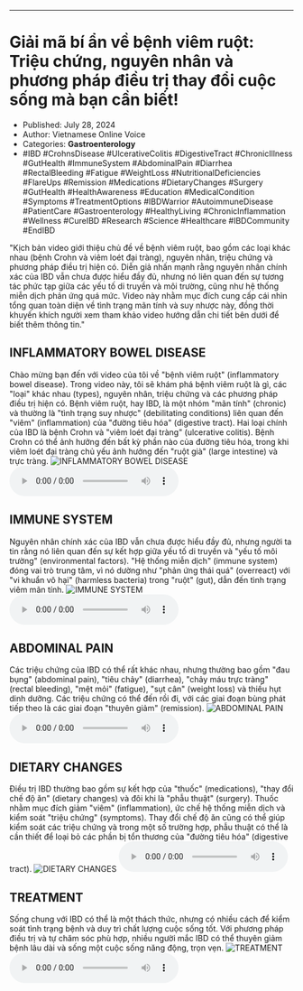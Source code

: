 
---

# Giải mã bí ẩn về bệnh viêm ruột: Triệu chứng, nguyên nhân và phương pháp điều trị thay đổi cuộc sống mà bạn cần biết!

- Published: July 28, 2024
- Author: Vietnamese Online Voice
- Categories: **Gastroenterology**
- #IBD #CrohnsDisease #UlcerativeColitis #DigestiveTract #ChronicIllness #GutHealth #ImmuneSystem #AbdominalPain #Diarrhea #RectalBleeding #Fatigue #WeightLoss #NutritionalDeficiencies #FlareUps #Remission #Medications #DietaryChanges #Surgery #GutHealth #HealthAwareness #Education #MedicalCondition #Symptoms #TreatmentOptions #IBDWarrior #AutoimmuneDisease #PatientCare #Gastroenterology #HealthyLiving #ChronicInflammation #Wellness #CureIBD #Research #Science #Healthcare #IBDCommunity #EndIBD

"Kịch bản video giới thiệu chủ đề về bệnh viêm ruột, bao gồm các loại khác nhau (bệnh Crohn và viêm loét đại tràng), nguyên nhân, triệu chứng và phương pháp điều trị hiện có. Diễn giả nhấn mạnh rằng nguyên nhân chính xác của IBD vẫn chưa được hiểu đầy đủ, nhưng nó liên quan đến sự tương tác phức tạp giữa các yếu tố di truyền và môi trường, cũng như hệ thống miễn dịch phản ứng quá mức. Video này nhằm mục đích cung cấp cái nhìn tổng quan toàn diện về tình trạng mãn tính và suy nhược này, đồng thời khuyến khích người xem tham khảo video hướng dẫn chi tiết bên dưới để biết thêm thông tin."


## INFLAMMATORY BOWEL DISEASE

Chào mừng bạn đến với video của tôi về "bệnh viêm ruột" (inflammatory bowel disease). Trong video này, tôi sẽ khám phá bệnh viêm ruột là gì, các "loại" khác nhau (types), nguyên nhân, triệu chứng và các phương pháp điều trị hiện có. Bệnh viêm ruột, hay IBD, là một nhóm "mãn tính" (chronic) và thường là "tình trạng suy nhược" (debilitating conditions) liên quan đến "viêm" (inflammation) của "đường tiêu hóa" (digestive tract). Hai loại chính của IBD là bệnh Crohn và "viêm loét đại tràng" (ulcerative colitis). Bệnh Crohn có thể ảnh hưởng đến bất kỳ phần nào của đường tiêu hóa, trong khi viêm loét đại tràng chủ yếu ảnh hưởng đến "ruột già" (large intestine) và trực tràng.
![INFLAMMATORY BOWEL DISEASE](https://http-archiver-apis-production-80.schnworks.com/storage/images/transitions/2024-07-28/transition--23051078807-Montserrat-SemiBold-7B1FA2.jpg)
<audio controls>
    <source src="https://http-archiver-apis-production-80.schnworks.com/storage/storage/audio/file-36436671043.mp3" type="audio/mpeg">
</audio>



## IMMUNE SYSTEM

Nguyên nhân chính xác của IBD vẫn chưa được hiểu đầy đủ, nhưng người ta tin rằng nó liên quan đến sự kết hợp giữa yếu tố di truyền và "yếu tố môi trường" (environmental factors). "Hệ thống miễn dịch" (immune system) đóng vai trò trung tâm, vì nó dường như "phản ứng thái quá" (overreact) với "vi khuẩn vô hại" (harmless bacteria) trong "ruột" (gut), dẫn đến tình trạng viêm mãn tính.
![IMMUNE SYSTEM](https://http-archiver-apis-production-80.schnworks.com/storage/images/transitions/2024-07-28/transition--19977765830-Montserrat-Regular-004895.jpg)
<audio controls>
    <source src="https://http-archiver-apis-production-80.schnworks.com/storage/storage/audio/file-33169480335.mp3" type="audio/mpeg">
</audio>



## ABDOMINAL PAIN

Các triệu chứng của IBD có thể rất khác nhau, nhưng thường bao gồm "đau bụng" (abdominal pain), "tiêu chảy" (diarrhea), "chảy máu trực tràng" (rectal bleeding), "mệt mỏi" (fatigue), "sụt cân" (weight loss) và thiếu hụt dinh dưỡng. Các triệu chứng có thể đến rồi đi, với các giai đoạn bùng phát tiếp theo là các giai đoạn "thuyên giảm" (remission).
![ABDOMINAL PAIN](https://http-archiver-apis-production-80.schnworks.com/storage/images/transitions/2024-07-28/transition-9642990568-Montserrat-Black-512DA8.jpg)
<audio controls>
    <source src="https://http-archiver-apis-production-80.schnworks.com/storage/storage/audio/file-29445287810.mp3" type="audio/mpeg">
</audio>



## DIETARY CHANGES

Điều trị IBD thường bao gồm sự kết hợp của "thuốc" (medications), "thay đổi chế độ ăn" (dietary changes) và đôi khi là "phẫu thuật" (surgery). Thuốc nhằm mục đích giảm "viêm" (inflammation), ức chế hệ thống miễn dịch và kiểm soát "triệu chứng" (symptoms). Thay đổi chế độ ăn cũng có thể giúp kiểm soát các triệu chứng và trong một số trường hợp, phẫu thuật có thể là cần thiết để loại bỏ các phần bị tổn thương của "đường tiêu hóa" (digestive tract).
![DIETARY CHANGES](https://http-archiver-apis-production-80.schnworks.com/storage/images/transitions/2024-07-28/transition-9588357752-Montserrat-Medium-004895.jpg)
<audio controls>
    <source src="https://http-archiver-apis-production-80.schnworks.com/storage/storage/audio/file-17061018770.mp3" type="audio/mpeg">
</audio>



## TREATMENT

Sống chung với IBD có thể là một thách thức, nhưng có nhiều cách để kiểm soát tình trạng bệnh và duy trì chất lượng cuộc sống tốt. Với phương pháp điều trị và tự chăm sóc phù hợp, nhiều người mắc IBD có thể thuyên giảm bệnh lâu dài và sống một cuộc sống năng động, trọn vẹn.
![TREATMENT](https://http-archiver-apis-production-80.schnworks.com/storage/images/transitions/2024-07-28/transition-2041371668-Montserrat-Black-4A148C.jpg)
<audio controls>
    <source src="https://http-archiver-apis-production-80.schnworks.com/storage/storage/audio/file-7923189920.mp3" type="audio/mpeg">
</audio>

